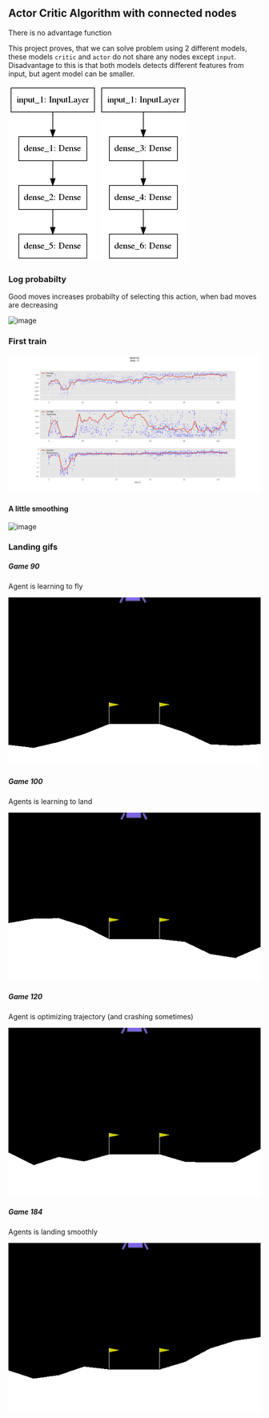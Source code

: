 #
## Actor Critic Algorithm with connected nodes

There is no advantage function

This project proves, that we can solve problem using 2 different models, these models `critic` and `actor` do not share any nodes except `input`.
Disadvantage to this is that both models detects different features from input, but agent model can be smaller.

![Nodes](./Model-39/model/actor.png) ![Nodes](./Model-39/model/critic.png)

### Log probabilty

Good moves increases probabilty of selecting this action, when bad moves are decreasing

![image](./action_probabilty.gif)


### First train

![image](./Model-39/scores-06-14--15-23-37.png)

#### A little smoothing
![image](./Model-39/scores-06-14--16-28-55.png)

### Landing gifs

##### Game 90
Agent is learning to fly

![Landing](./Model-39/replay-Model-39-90.gif)
##### Game 100
Agents is learning to land

![Landing](./Model-39/replay-Model-39-100.gif)
##### Game 120
Agent is optimizing trajectory (and crashing sometimes)

![Landing](./Model-39/replay-Model-39-120.gif)

##### Game 184
Agents is landing smoothly

![Landing](./Model-39/replay-Model-39-184.gif)

